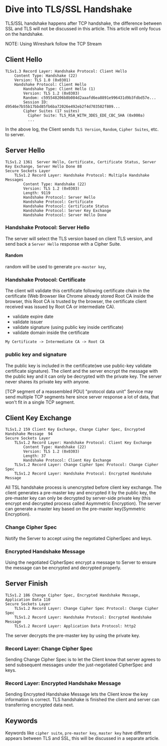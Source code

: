 # Dive into TLS/SSL Handshake

TLS/SSL handshake happens after TCP handshake, the difference between SSL and TLS will not be discussed in this article. This article will only focus on the handshake.

NOTE: Using Wireshark follow the TCP Stream

## Client Hello
```
TLSv1.3 Record Layer: Handshake Protocol: Client Hello
    Content Type: Handshake (22)
    Version: TLS 1.0 (0x0301)
    Handshake Protocol: Client Hello
        Handshake Type: Client Hello (1)
        Version: TLS 1.2 (0x0303)
        Random: c595548206b8b084d2aaafd6ea8891e996431d9b3fdbd57e...
        Session ID: d9546e7b55b17bbd85fb6ba72026e492eb2f4d703502f809...
        Cipher Suites (17 suites)
          Cipher Suite: TLS_RSA_WITH_3DES_EDE_CBC_SHA (0x000a)
          ...
```
In the above log, the Client sends `TLS Version`, `Random`, `Cipher Suites`, etc. to server.

## Server Hello
```
TLSv1.2 1361  Server Hello, Certificate, Certificate Status, Server Key Exchange, Server Hello Done 88
Secure Sockets Layer
    TLSv1.2 Record Layer: Handshake Protocol: Multiple Handshake Messages
        Content Type: Handshake (22)
        Version: TLS 1.2 (0x0303)
        Length: 9119
        Handshake Protocol: Server Hello
        Handshake Protocol: Certificate
        Handshake Protocol: Certificate Status
        Handshake Protocol: Server Key Exchange
        Handshake Protocol: Server Hello Done
```
### Handshake Protocol: Server Hello
The server will select the TLS version based on client TLS version, and send back a `Server Hello` response with a Cipher Suite.

#### Random
random will be used to generate `pre-master key`,

### Handshake Protocol: Certificate
The client will validate this certificate following certificate chain in the certificate (Web Browser like Chrome already stored Root CA inside the browser, this Root CA is trusted by the browser, the certificate client received was issued by Root CA or intermediate CA).

- validate expire date
- validate issuer
- validate signature (using public key inside certificate)
- validate domain inside the certificate

```
My Certificate -> Intermediate CA -> Root CA
```

### public key and signature

The public key is included in the certificate(we use public-key validate certificate signature). 
The client and the server encrypt the message with the public key and it can only be decrypted with the private key. The server never shares its private key with anyone.

[TCP segment of a reassembled PDU] "protocol data unit"
Service may send multiple TCP segments here since server response a lot of data, that won't fit in a single TCP segment.

## Client Key Exchange
```
TLSv1.2 159 Client Key Exchange, Change Cipher Spec, Encrypted Handshake Message  94
Secure Sockets Layer
    TLSv1.2 Record Layer: Handshake Protocol: Client Key Exchange
        Content Type: Handshake (22)
        Version: TLS 1.2 (0x0303)
        Length: 37
        Handshake Protocol: Client Key Exchange
    TLSv1.2 Record Layer: Change Cipher Spec Protocol: Change Cipher Spec
    TLSv1.2 Record Layer: Handshake Protocol: Encrypted Handshake Message

```
All TSL handshake process is unencrypted before client key exchange. The client generates a pre-master key and encrypted it by the public key, the pre-master key can only be decrypted by server-side private key (this encrypt end decrypted process called Asymmetric Encryption). The server can generate a master key based on the pre-master key(Symmetric Encryption).

### Change Cipher Spec
Notify the Server to accept using the negotiated CipherSpec and keys.

### Encrypted Handshake Message
Using the negotiated CipherSpec encrypt a message to Server to ensure the message can be encrypted and decrypted properly.

## Server Finish
```
TLSv1.2 186 Change Cipher Spec, Encrypted Handshake Message, Application Data 110
Secure Sockets Layer
    TLSv1.2 Record Layer: Change Cipher Spec Protocol: Change Cipher Spec
    TLSv1.2 Record Layer: Handshake Protocol: Encrypted Handshake Message
    TLSv1.2 Record Layer: Application Data Protocol: http2
```
The server decrypts the pre-master key by using the private key.

### Record Layer: Change Cipher Spec
Sending Change Cipher Spec is to let the Client know that server agrees to send subsequent messages under the just-negotiated CipherSpec and keys.

### Record Layer: Encrypted Handshake Message
Sending Encrypted Handshake Message lets the Client know the key information is correct. TLS handshake is finished the client and server can transferring encrypted data next.

## Keywords
Keywords like `cipher suite`, `pre-master key`, `master key` have different appears between TLS and SSL, this will be discussed in a separate article.
